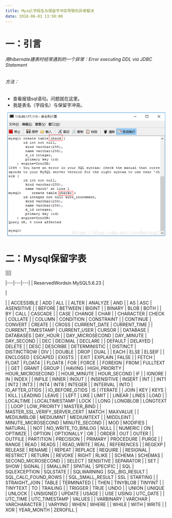 ```yaml
---
title: Mysql字段名与保留字冲突导致的异常解决
date: 2018-06-01 13:50:00
---
```

# 一：引言

###### 用hibernate建表时经常遇到的一个异常：Error executing DDL via JDBC Statement

###### 方法：

*  查看报错sql语句。问题就在这里。
*  我是表名（字段名）与保留字冲突。

![](./20180601Mysql字段名与保留字冲突导致的异常解决/1136672-20190623141441185-384732684.png)

# 二：Mysql保留字表

||||

|---|---|---|
|
ReservedWordsin
MySQL5.6.23
|

|

|
|
ACCESSIBLE
|
ADD
|
ALL
|
|
ALTER
|
ANALYZE
|
AND
|
|
AS
|
ASC
|
ASENSITIVE
|
|
BEFORE
|
BETWEEN
|
BIGINT
|
|
BINARY
|
BLOB
|
BOTH
|
|
BY
|
CALL
|
CASCADE
|
|
CASE
|
CHANGE
|
CHAR
|
|
CHARACTER
|
CHECK
|
COLLATE
|
|
COLUMN
|
CONDITION
|
CONSTRAINT
|
|
CONTINUE
|
CONVERT
|
CREATE
|
|
CROSS
|
CURRENT_DATE
|
CURRENT_TIME
|
|
CURRENT_TIMESTAMP
|
CURRENT_USER
|
CURSOR
|
|
DATABASE
|
DATABASES
|
DAY_HOUR
|
|
DAY_MICROSECOND
|
DAY_MINUTE
|
DAY_SECOND
|
|
DEC
|
DECIMAL
|
DECLARE
|
|
DEFAULT
|
DELAYED
|
DELETE
|
|
DESC
|
DESCRIBE
|
DETERMINISTIC
|
|
DISTINCT
|
DISTINCTROW
|
DIV
|
|
DOUBLE
|
DROP
|
DUAL
|
|
EACH
|
ELSE
|
ELSEIF
|
|
ENCLOSED
|
ESCAPED
|
EXISTS
|
|
EXIT
|
EXPLAIN
|
FALSE
|
|
FETCH
|
FLOAT
|
FLOAT4
|
|
FLOAT8
|
FOR
|
FORCE
|
|
FOREIGN
|
FROM
|
FULLTEXT
|
|
GET
|
GRANT
|
GROUP
|
|
HAVING
|
HIGH_PRIORITY
|
HOUR_MICROSECOND
|
|
HOUR_MINUTE
|
HOUR_SECOND
|
IF
|
|
IGNORE
|
IN
|
INDEX
|
|
INFILE
|
INNER
|
INOUT
|
|
INSENSITIVE
|
INSERT
|
INT
|
|
INT1
|
INT2
|
INT3
|
|
INT4
|
INT8
|
INTEGER
|
|
INTERVAL
|
INTO
|
IO_AFTER_GTIDS
|
|
IO_BEFORE_GTIDS
|
IS
|
ITERATE
|
|
JOIN
|
KEY
|
KEYS
|
|
KILL
|
LEADING
|
LEAVE
|
|
LEFT
|
LIKE
|
LIMIT
|
|
LINEAR
|
LINES
|
LOAD
|
|
LOCALTIME
|
LOCALTIMESTAMP
|
LOCK
|
|
LONG
|
LONGBLOB
|
LONGTEXT
|
|
LOOP
|
LOW_PRIORITY
|
MASTER_BIND
|
|
MASTER_SSL_VERIFY_SERVER_CERT
|
MATCH
|
MAXVALUE
|
|
MEDIUMBLOB
|
MEDIUMINT
|
MEDIUMTEXT
|
|
MIDDLEINT
|
MINUTE_MICROSECOND
|
MINUTE_SECOND
|
|
MOD
|
MODIFIES
|
NATURAL
|
|
NOT
|
NO_WRITE_TO_BINLOG
|
NULL
|
|
NUMERIC
|
ON
|
OPTIMIZE
|
|
OPTION
|
OPTIONALLY
|
OR
|
|
ORDER
|
OUT
|
OUTER
|
|
OUTFILE
|
PARTITION
|
PRECISION
|
|
PRIMARY
|
PROCEDURE
|
PURGE
|
|
RANGE
|
READ
|
READS
|
|
READ_WRITE
|
REAL
|
REFERENCES
|
|
REGEXP
|
RELEASE
|
RENAME
|
|
REPEAT
|
REPLACE
|
REQUIRE
|
|
RESIGNAL
|
RESTRICT
|
RETURN
|
|
REVOKE
|
RIGHT
|
RLIKE
|
|
SCHEMA
|
SCHEMAS
|
SECOND_MICROSECOND
|
|
SELECT
|
SENSITIVE
|
SEPARATOR
|
|
SET
|
SHOW
|
SIGNAL
|
|
SMALLINT
|
SPATIAL
|
SPECIFIC
|
|
SQL
|
SQLEXCEPTION
|
SQLSTATE
|
|
SQLWARNING
|
SQL_BIG_RESULT
|
SQL_CALC_FOUND_ROWS
|
|
SQL_SMALL_RESULT
|
SSL
|
STARTING
|
|
STRAIGHT_JOIN
|
TABLE
|
TERMINATED
|
|
THEN
|
TINYBLOB
|
TINYINT
|
|
TINYTEXT
|
TO
|
TRAILING
|
|
TRIGGER
|
TRUE
|
UNDO
|
|
UNION
|
UNIQUE
|
UNLOCK
|
|
UNSIGNED
|
UPDATE
|
USAGE
|
|
USE
|
USING
|
UTC_DATE
|
|
UTC_TIME
|
UTC_TIMESTAMP
|
VALUES
|
|
VARBINARY
|
VARCHAR
|
VARCHARACTER
|
|
VARYING
|
WHEN
|
WHERE
|
|
WHILE
|
WITH
|
WRITE
|
|
XOR
|
YEAR_MONTH
|
ZEROFILL
|